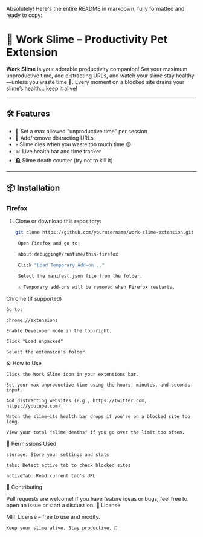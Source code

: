 Absolutely! Here's the entire README in markdown, fully formatted and ready to copy:

# 🧪 Work Slime – Productivity Pet Extension

**Work Slime** is your adorable productivity companion! Set your maximum unproductive time, add distracting URLs, and watch your slime stay healthy—unless you waste time 👀. Every moment on a blocked site drains your slime’s health… keep it alive!

---

## 🛠️ Features

- 🎯 Set a max allowed "unproductive time" per session  
- 🚫 Add/remove distracting URLs  
- 💀 Slime dies when you waste too much time 😢  
- 📊 Live health bar and time tracker  
- 🪦 Slime death counter (try not to kill it)

---

## 📦 Installation

### Firefox

1. Clone or download this repository:
   ```bash
   git clone https://github.com/yourusername/work-slime-extension.git

    Open Firefox and go to:

    about:debugging#/runtime/this-firefox

    Click "Load Temporary Add-on..."

    Select the manifest.json file from the folder.

    ⚠️ Temporary add-ons will be removed when Firefox restarts.

Chrome (if supported)

    Go to:

    chrome://extensions

    Enable Developer mode in the top-right.

    Click "Load unpacked"

    Select the extension's folder.

⚙️ How to Use

    Click the Work Slime icon in your extensions bar.

    Set your max unproductive time using the hours, minutes, and seconds input.

    Add distracting websites (e.g., https://twitter.com, https://youtube.com).

    Watch the slime—its health bar drops if you're on a blocked site too long.

    View your total "slime deaths" if you go over the limit too often.

📌 Permissions Used

    storage: Store your settings and stats

    tabs: Detect active tab to check blocked sites

    activeTab: Read current tab's URL

🧠 Contributing

Pull requests are welcome! If you have feature ideas or bugs, feel free to open an issue or start a discussion.
📜 License

MIT License – free to use and modify.

    Keep your slime alive. Stay productive. 💪

